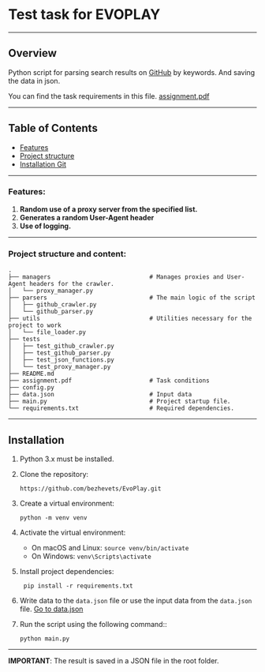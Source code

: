 # Test task for EVOPLAY
___
## Overview
Python script for parsing search results on [GitHub](https://github.com) by keywords. And saving the data in json.

You can find the task requirements in this file. [assignment.pdf](assignment.pdf)
___
## Table of Contents
- [Features](#features)
- [Project structure](#project-structure-and-content)
- [Installation Git](#installation)

---
### Features:
1. **Random use of a proxy server from the specified list.**
2. **Generates a random User-Agent header**
3. **Use of logging.**
---
### Project structure and content:
```
.
├── managers                            # Manages proxies and User-Agent headers for the crawler.
│   └── proxy_manager.py            
├── parsers                             # The main logic of the script
│   ├── github_crawler.py
│   └── github_parser.py
├── utils                               # Utilities necessary for the project to work
│   └── file_loader.py
├── tests
│   ├── test_github_crawler.py
│   ├── test_github_parser.py
│   ├── test_json_functions.py
│   └── test_proxy_manager.py
├── README.md
├── assignment.pdf                      # Task conditions
├── config.py
├── data.json                           # Input data
├── main.py                             # Project startup file.
└── requirements.txt                    # Required dependencies.
```
---
## Installation

1. Python 3.x must be installed.

2. Clone the repository:
   ```
   https://github.com/bezhevets/EvoPlay.git
   ```
3. Create a virtual environment:
   ```
   python -m venv venv
   ```
4. Activate the virtual environment:

   - On macOS and Linux:
   ```source venv/bin/activate```
   - On Windows:
   ```venv\Scripts\activate```
5. Install project dependencies:
   ```
    pip install -r requirements.txt
   ```
6. Write data to the `data.json` file or use the input data from the `data.json` file. [Go to data.json](data.json)
6. Run the script using the following command::
    ```
   python main.py
    ```
---
**IMPORTANT**: The result is saved in a JSON file in the root folder.
